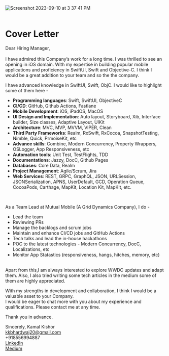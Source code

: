 <img width=window.innerWidth alt="Screenshot 2023-09-10 at 3 37 41 PM" src="https://github.com/neophyteKB/Profile/assets/9991891/137d5b92-fb26-4839-bf5b-d48d24ab1897">
<br><br>

# Cover Letter
Dear Hiring Manager,<br><br>
I have admired this Company’s work for a long time. I was thrilled to see an opening in iOS domain. 
With my expertise in building popular mobile applications and proficiency in SwiftUI, Swift and Objective-C.
I think I would be a great addition to your team and so the the company.<br>

I have advanced knowledge in SwiftUI, Swift, ObjC. I would like to highlight some of them here - <br>
- **Programming languages**: Swift, SwiftUI, ObjectiveC
- **CI/CD**: GitHub, Github Actions, Fastlane
- **Mobile Development**: iOS, iPadOS, MacOS
- **UI Design and Implementation**: Auto layout, Storyboard, Xib, Interface builder, Size classes, Adaptive Layout, UIKit
- **Architecture**: MVC, MVP, MVVM, VIPER, Clean
- **Third Party Frameworks**: Realm, RxSwift, RxCocoa, SnapshotTesting, Nimble, Quick, PrmoiseKit, etc
- **Advance skills**: Combine, Modern Concurrency, Property Wrappers, OSLogger, App Responsiveness, etc
- **Automation tools**: Unit Test, TestFlights, TDD
- **Documentations**: Jazzy, DocC, Github Pages
- **Databases**: Core Data, Realm
- **Project Management**: Agile/Scrum, Jira
- **Web Services**: REST, GRPC, GraphQL, JSON, URLSession, JSONSerialization, APNS, UserDefault, GCD, Operation Queue, CocoaPods, Carthage, MapKit, Location Kit, MapKit, etc.
  
<br>

As a Team Lead at Mutual Mobile (A Grid Dynamics Company), I do - 
- Lead the team
- Reviewing PRs
- Manage the backlogs and scrum jobs
- Maintain and enhance CI/CD jobs and GitHub Actions
- Tech talks and lead the in-house hackathons 
- POC to the latest technologies - Modern Concurrency, DocC, Localizations, etc
- Monitor App Statastics (responsiveness, hangs, hitches, memory, etc)
<br>
Apart from this,I am always interested to explore WWDC updates and adapt them. Also, I also tried writing some tech articles in the medium some of them are highly appreciated. 

With my strengths in development and collaboration, I think I would be a valuable asset to your Company. <br>
I would be eager to chat more with you about my experience and qualifications. Please contact me at any time. 

Thank you in advance.

Sincerely,
Kamal Kishor<br>
kkbhardwaj20@gmail.com<br>
+918556994887<br>
[LinkedIn](https://www.linkedin.com/in/kamal-kishor-7777945a/)<br>
[Medium](https://medium.com/@kkbhardwaj20)



